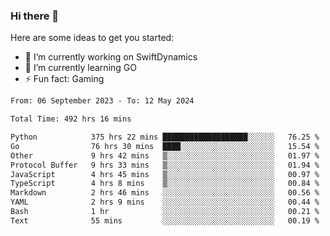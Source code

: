 ### Hi there 👋

Here are some ideas to get you started:

- 🔭 I’m currently working on SwiftDynamics
- 🌱 I’m currently learning GO
-  ⚡ Fun fact: Gaming
  
  <!--
- 👯 I’m looking to collaborate on ...
- 🤔 I’m looking for help with ...
- 💬 Ask me about ...
- 📫 How to reach me: ...
- 😄 Pronouns: ...
-->

<!--START_SECTION:waka-->

```txt
From: 06 September 2023 - To: 12 May 2024

Total Time: 492 hrs 16 mins

Python            375 hrs 22 mins ███████████████████░░░░░░   76.25 %
Go                76 hrs 30 mins  ████░░░░░░░░░░░░░░░░░░░░░   15.54 %
Other             9 hrs 42 mins   ▒░░░░░░░░░░░░░░░░░░░░░░░░   01.97 %
Protocol Buffer   9 hrs 33 mins   ▒░░░░░░░░░░░░░░░░░░░░░░░░   01.94 %
JavaScript        4 hrs 45 mins   ▒░░░░░░░░░░░░░░░░░░░░░░░░   00.97 %
TypeScript        4 hrs 8 mins    ▒░░░░░░░░░░░░░░░░░░░░░░░░   00.84 %
Markdown          2 hrs 46 mins   ░░░░░░░░░░░░░░░░░░░░░░░░░   00.56 %
YAML              2 hrs 9 mins    ░░░░░░░░░░░░░░░░░░░░░░░░░   00.44 %
Bash              1 hr            ░░░░░░░░░░░░░░░░░░░░░░░░░   00.21 %
Text              55 mins         ░░░░░░░░░░░░░░░░░░░░░░░░░   00.19 %
```

<!--END_SECTION:waka-->
